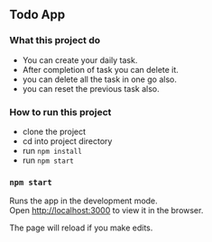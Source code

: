 ## Todo App

### What this project do
- You can create your daily task.
- After completion of task you can delete it.
- you can delete all the task in one go also.
- you can reset the previous task also.

### How to run this project
- clone the project
- cd into project directory
- run `npm install`
- run `npm start`

### `npm start`

Runs the app in the development mode.\
Open [http://localhost:3000](http://localhost:3000) to view it in the browser.

The page will reload if you make edits.